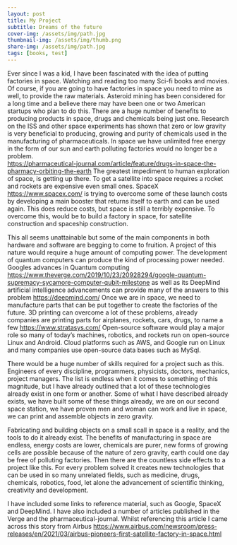 ```yaml
---
layout: post
title: My Project
subtitle: Dreams of the future
cover-img: /assets/img/path.jpg
thumbnail-img: /assets/img/thumb.png
share-img: /assets/img/path.jpg
tags: [books, test]
---
```


Ever since I was a kid, I have been fascinated with the idea of putting factories in space. Watching and reading too many Sci-fi books and movies. Of course, if you are going to have factories in space you need to mine as well, to provide the raw materials. Asteroid mining has been considered for a long time and a believe there may have been one or two American startups who plan to do this. There are a huge number of benefits to producing products in space, drugs and chemicals being just one. Research on the ISS and other space experiments has shown that zero or low gravity is very beneficial to producing, growing and purity of chemicals used in the manufacturing of pharmaceuticals. In space we have unlimited free energy in the form of our sun and earth polluting factories would no longer be a problem.  
https://pharmaceutical-journal.com/article/feature/drugs-in-space-the-pharmacy-orbiting-the-earth 
The greatest impediment to human exploration of space, is getting up there. To get a satellite into space requires a rocket and rockets are expensive even small ones. SpaceX https://www.spacex.com/ is trying to overcome some of these launch costs by developing a main booster that returns itself to earth and can be used again. This does reduce costs, but space is still a terribly expensive. To overcome this, would be to build a factory in space, for satellite construction and spaceship construction. 
 
This all seems unattainable but some of the main components in both hardware and software are begging to come to fruition. A project of this nature would require a huge amount of computing power. The development of quantum computers can produce the kind of processing power needed. Googles advances in Quantum computing https://www.theverge.com/2019/10/23/20928294/google-quantum-supremacy-sycamore-computer-qubit-milestone as well as its DeepMind artificial intelligence advancements can provide many of the answers to this problem https://deepmind.com/ 
Once we are in space, we need to manufacture parts that can be put together to create the factories of the future. 3D printing can overcome a lot of these problems, already companies are printing parts for airplanes, rockets, cars, drugs, to name a few https://www.stratasys.com/ 
Open-source software would play a major role so many of today’s machines, robotics, and rockets run on open-source Linux and Android. Cloud platforms such as AWS, and Google run on Linux and many companies use open-source data bases such as MySql.  
 
There would be a huge number of skills required for a project such as this. Engineers of every discipline, programmers, physicists, doctors, mechanics, project managers. 
The list is endless when it comes to something of this magnitude, but I have already outlined that a lot of these technologies already exist in one form or another. 
Some of what I have described already exists, we have built some of these things already, we are on our second space station, we have proven men and woman can work and live in space, we can print and assemble objects in zero gravity. 
 
Fabricating and building objects on a small scall in space is a reality, and the tools to do it already exist. The benefits of manufacturing in space are endless, energy costs are lower, chemicals are purer, new forms of growing cells are possible because of the nature of zero gravity, earth could one day be free of polluting factories. 
Then there are the countless side effects to a project like this. For every problem solved it creates new technologies that can be used in so many unrelated fields, such as medicine, drugs, chemicals, robotics, food, let alone the advancement of scientific thinking, creativity and development.   
 
I have included some links to reference material, such as Google, SpaceX and DeepMind. I have also included a number of articles published in the Verge and the pharmaceutical-journal. 
Whilst referencing this article I came across this story from Airbus https://www.airbus.com/newsroom/press-releases/en/2021/03/airbus-pioneers-first-satellite-factory-in-space.html
